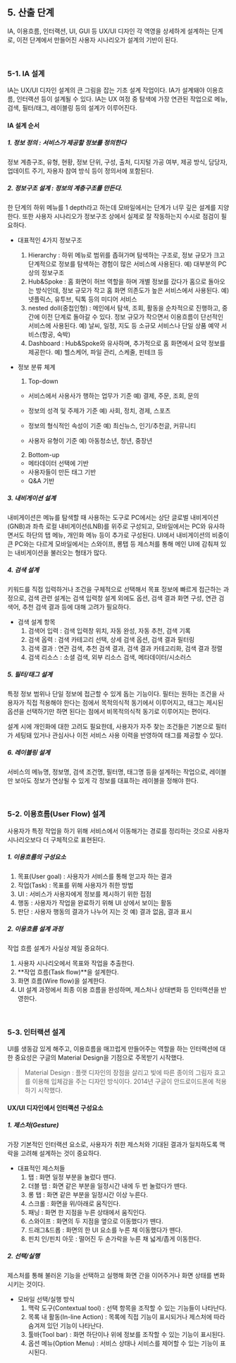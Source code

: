 ## 5. 산출 단계

IA, 이용흐름, 인터랙션, UI, GUI 등 UX/UI 디자인 각 역영을 상세하게 설계하는 단계로, 이전 단계에서 만들어진 사용자 시나리오가 설계의 기반이 된다.

<br/>

### 5-1. IA 설계

IA는 UX/UI 디자인 설계의 큰 그림을 잡는 기초 설계 작업이다. IA가 설계돼야 이용흐름, 인터랙션 등이 설계될 수 있다. IA는 UX 여정 중 탐색에 가장 연관된 작업으로 메뉴, 검색, 필터/태그, 레이블링 등의 설계가 이루어진다.

#### IA 설계 순서

##### 1. 정보 정의 : 서비스가 제공할 정보를 정의한다

정보 계층구조, 유형, 현황, 정보 단위, 구성, 출처, 디지털 가공 여부, 제공 방식, 담당자, 업데이트 주기, 자용자 참여 방식 등이 정의서에 포함된다.

##### 2. 정보구조 설계 : 정보의 계층구조를 만든다.

한 단계의 하위 메뉴를 1 depth라고 하는데 모바일에서는 단계가 너무 깊은 설계를 지양한다. 또한 사용자 시나리오가 정보구조 상에서 실제로 잘 작동하는지 수시로 점검이 필요하다.

- 대표적인 4가지 정보구조
  1) Hierarchy : 하위 메뉴로 범위를 좁혀가며 탐색하는 구조로, 정보 규모가 크고 단계적으로 정보를 탐색하는 경험이 많은 서비스에 사용된다. 예) 대부분의 PC 상의 정보구조
  2) Hub&Spoke : 홈 화면이 허브 역할을 하며 개별 정보를 갔다가 홈으로 돌아오는 방식인데, 정보 규모가 작고 홈 화면 의존도가 높은 서비스에서 사용된다. 예) 넷플릭스, 유투브, 틱톡 등의 미디어 서비스
  3) nested doll(중첩인형) : 메인에서 탐색, 조회, 활동을 순차적으로 진행하고, 중간에 이전 단계로 돌아갈 수 있다. 정보 규모가 작으면서 이용흐름이 단선적인 서비스에 사용된다. 예) 날씨, 일정, 지도 등 소규모 서비스나 단일 상품 예약 서비스(항공, 숙박)
  4) Dashboard : Hub&Spoke와 유사하며, 추가적으로 홈 화면에서 요약 정보를 제공한다. 예) 헬스케어, 파일 관리, 스케줄, 핀테크 등

- 정보 분류 체계
  1) Top-down

  - 서비스에서 사용사가 행하는 업무가 기준 예) 결제, 주문, 조회, 문의
  - 정보의 성격 및 주제가 기준 예) 사회, 정치, 경제, 스포츠

  - 정보의 형식적인 속성이 기준 예) 최신뉴스, 인기/추천글, 커뮤니티
  - 사용자 유형이 기준 예) 아동청소년, 청년, 중장년

  2) Bottom-up

  - 메타데이터 선택에 기반
  - 사용자들이 만든 태그 기반
  - Q&A 기반

##### 3. 내비게이션 설계

내비게이션은 메뉴를 탐색할 때 사용하는 도구로 PC에서는 상단 글로벌 내비게이션(GNB)과 좌측 로컬 내비게이션(LNB)를 위주로 구성되고, 모바일에서는 PC와 유사하면서도 하단의 탭 메뉴, 개인화 메뉴 등이 추가로 구성된다. UI에서 내비게이션의 비중이 큰 PC와는 다르게 모바일에서는 스와이프, 롱탭 등 제스처를 통해 메인 UI에 감춰져 있는 내비게이션을 불러오는 형태가 많다.

##### 4. 검색 설계

키워드를 직접 입력하거나 조건을 구체적으로 선택해서 목표 정보에 빠르게 접근하는 과정으로, 검색 관련 설계는 검색 입력창 설계 외에도 옵션, 검색 결과 화면 구성, 연관 검색어, 추천 검색 결과 등에 대해 고려가 필요하다.

- 검색 설계 항목
  1) 검색어 입력 : 검색 입력창 위치, 자동 완성, 자동 추천, 검색 기록
  2) 검색 옵력 : 검색 카테고리 선택, 상세 검색 옵션, 검색 결과 필터링
  3) 검색 결과 : 연관 검색, 추천 검색 결과, 검색 결과 카테고리화, 검색 결과 정렬
  4) 검색 리소스 : 소셜 검색, 외부 리소스 검색, 메타데이터/시소러스

##### 5. 필터/태그 설계

특정 정보 범위나 단일 정보에 접근할 수 있게 돕는 기능이다. 필터는 원하는 조건을 사용자가 직접 적용해야 한다는 점에서 목적의식적 동기에서 이루어지고, 태그는 제시된 옵션을 선택하기만 하면 된다는 점에서 비목적의식적 동기로 이루어지는 편이다.

설계 시에 개인화에 대한 고려도 필요한데, 사용자가 자주 찾는 조건들은 기본으로 필터가 세팅돼 있거나 관심사나 이전 서비스 사용 이력을 반영하여 태그를 제공할 수 있다.

##### 6. 레이블링 설계

서비스의 메뉴명, 정보명, 검색 조건명, 필터명, 태그명 등을 설계하는 작업으로, 레이블만 보아도 정보가 연상될 수 있게 각 정보를 대표하는 레이블을 정해야 한다.

<br/>

### 5-2. 이용흐름(User Flow) 설계

사용자가 특정 작업을 하기 위해 서비스에서 이동해가는 경로를 정리하는 것으로 사용자 시나리오보다 더 구체적으로 표현된다.

##### 1. 이용흐름의 구성요소

1) 목표(User goal) : 사용자가 서비스를 통해 얻고자 하는 결과
2) 작업(Task) : 목표를 위해 사용자가 취한 방법
3) UI : 서비스가 사용자에게 정보를 제시하기 위한 접점
4) 행동 : 사용자가 작업을 완료하기 위해 UI 상에서 보이는 활동
5) 판단 : 사용자 행동의 결과가 나누어 지는 것 예) 결과 없음, 결과 표시

##### 2. 이용흐름 설계 과정

작업 흐름 설계가 사실상 제일 중요하다.

1) 사용자 시나리오에서 목표와 작업을 추출한다.
2) **작업 흐름(Task flow)**을 설계한다.
3) 화면 흐름(Wire flow)을 설계한다.
4) UI 설계 과정에서 최종 이용 흐름을 완성하며, 제스처나 상태변화 등 인터랙션을 반영한다.

<br/>

### 5-3. 인터랙션 설계

UI를 생동감 있게 해주고, 이용흐름을 매끄럽게 만들어주는 역할을 하는 인터랙션에 대한 중요성은 구글의 Material Design을 기점으로 주목받기 시작했다.

> Material Design : 플랫 디자인의 장점을 살리고 빛에 따른 종이의 그림자 효고를 이용해 입체감을 주는 디자인 방식이다.  2014년 구글이 안드로이드폰에 적용하기 시작했다.

#### UX/UI 디자인에서 인터랙션 구성요소

##### 1. 제스처(Gesture)

가장 기본적인 인터랙션 요소로, 사용자가 취한 제스처와 기대된 결과가 일치하도록 맥락을 고려해 설계하는 것이 중요하다.

- 대표적인 제스처들
  1) 탭 : 화면 일정 부분을 눌렀다 뗀다.
  2) 더블 탭 : 화면 같은 부분을 일정시간 내에 두 번 눌렀다가 뗀다.
  3) 롱 탭 : 화면 같은 부분을 일정시간 이상 누른다.
  4) 스크롤 : 화면을 위/아래로 움직인다.
  5) 패닝 : 화면 한 지점을 누른 상태에서 움직인다.
  6) 스와이프 : 화면의 두 지점을 옆으로 이동했다가 뗀다.
  7) 드래그&드롭 : 화면의 한 UI 요소를 누른 채 이동했다가 뗀다.
  8) 핀치 인/핀치 아웃 : 떨어진 두 손가락을 누른 채 넓게/좁게 이동한다.

##### 2. 선택/실행

제스처를 통해 불러온 기능을 선택하고 실행해 화면 간을 이어주거나 화면 상태를 변화시키는 것이다.

- 모바일 선택/실행 방식
  1) 맥락 도구(Contextual tool) : 선택 항목을 조작할 수 있는 기능들이 나타난다.
  2) 목록 내 활동(In-line Action) : 목록에 직접 기능이 표시되거나 제스처에 따라 숨겨져 있던 기능이 나타난다.
  3) 툴바(Tool bar) : 화면 하단이나 위에 정보를 조작할 수 있는 기능이 표시된다.
  4) 옵션 메뉴(Option Menu) : 서비스 상태나 서비스를 제어할 수 있는 기능이 표시된다.

